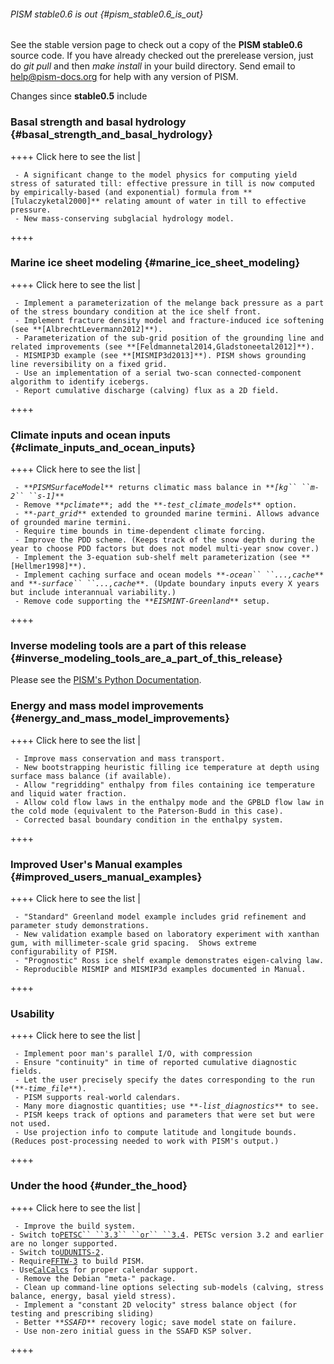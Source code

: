 ###### PISM stable0.6 is out {#pism_stable0.6_is_out}

See the stable version page to check out a copy of the **PISM
stable0.6** source code. If you have already checked out the
prerelease version, just do *git pull* and then *make install* in your
build directory. Send email to
[help\@pism-docs.org](help@pism-docs.org) for help with any
version of PISM.

Changes since **stable0.5** include

### Basal strength and basal hydrology {#basal_strength_and_basal_hydrology}

++++ Click here to see the list \|

` - A significant change to the model physics for computing yield stress of saturated till: effective pressure in till is now computed by empirically-based (and exponential) formula from **[Tulaczyketal2000]** relating amount of water in till to effective pressure.`\
` - New mass-conserving subglacial hydrology model.`

++++

### Marine ice sheet modeling {#marine_ice_sheet_modeling}

++++ Click here to see the list \|

` - Implement a parameterization of the melange back pressure as a part of the stress boundary condition at the ice shelf front.`\
` - Implement fracture density model and fracture-induced ice softening (see **[AlbrechtLevermann2012]**).`\
` - Parameterization of the sub-grid position of the grounding line and related improvements (see **[Feldmannetal2014,Gladstoneetal2012]**).`\
` - MISMIP3D example (see **[MISMIP3d2013]**). PISM shows grounding line reversibility on a fixed grid.`\
` - Use an implementation of a serial two-scan connected-component algorithm to identify icebergs.`\
` - Report cumulative discharge (calving) flux as a 2D field.`

++++

### Climate inputs and ocean inputs {#climate_inputs_and_ocean_inputs}

++++ Click here to see the list \|

` - **`*`PISMSurfaceModel`*`** returns climatic mass balance in **`*`[kg`` ``m-2`` ``s-1]`*`**`\
` - Remove **`*`pclimate`*`**; add the **`*`-test_climate_models`*`** option.`\
` - **`*`-part_grid`*`** extended to grounded marine termini. Allows advance of grounded marine termini.`\
` - Require time bounds in time-dependent climate forcing.`\
` - Improve the PDD scheme. (Keeps track of the snow depth during the year to choose PDD factors but does not model multi-year snow cover.)`\
` - Implement the 3-equation sub-shelf melt parameterization (see **[Hellmer1998]**).`\
` - Implement caching surface and ocean models **`*`-ocean`` ``...,cache`*`** and **`*`-surface`` ``...,cache`*`**. (Update boundary inputs every X years but include interannual variability.)`\
` - Remove code supporting the **`*`EISMINT-Greenland`*`** setup.`

++++

### Inverse modeling tools are a part of this release {#inverse_modeling_tools_are_a_part_of_this_release}

Please see the [PISM\'s Python
Documentation](http://www.pism-docs.org/doxy/inverse/html/index.html).

### Energy and mass model improvements {#energy_and_mass_model_improvements}

++++ Click here to see the list \|

` - Improve mass conservation and mass transport.`\
` - New bootstrapping heuristic filling ice temperature at depth using surface mass balance (if available).`\
` - Allow "regridding" enthalpy from files containing ice temperature and liquid water fraction.`\
` - Allow cold flow laws in the enthalpy mode and the GPBLD flow law in the cold mode (equivalent to the Paterson-Budd in this case).`\
` - Corrected basal boundary condition in the enthalpy system.`

++++

### Improved User\'s Manual examples {#improved_users_manual_examples}

++++ Click here to see the list \|

` - "Standard" Greenland model example includes grid refinement and parameter study demonstrations.`\
` - New validation example based on laboratory experiment with xanthan gum, with millimeter-scale grid spacing.  Shows extreme configurability of PISM.`\
` - "Prognostic" Ross ice shelf example demonstrates eigen-calving law.`\
` - Reproducible MISMIP and MISMIP3d examples documented in Manual.`

++++

### Usability

++++ Click here to see the list \|

` - Implement poor man's parallel I/O, with compression`\
` - Ensure "continuity" in time of reported cumulative diagnostic fields.`\
` - Let the user precisely specify the dates corresponding to the run (**`*`-time_file`*`**).`\
` - PISM supports real-world calendars.`\
` - Many more diagnostic quantities; use **`*`-list_diagnostics`*`** to see.`\
` - PISM keeps track of options and parameters that were set but were not used.`\
` - Use projection info to compute latitude and longitude bounds. (Reduces post-processing needed to work with PISM's output.)`

++++

### Under the hood {#under_the_hood}

++++ Click here to see the list \|

` - Improve the build system.`\
` - Switch to `[`PETSC`` ``3.3`` ``or`` ``3.4`](http://www.mcs.anl.gov/petsc/)`. PETSc version 3.2 and earlier are no longer supported.`\
` - Switch to `[`UDUNITS-2`](http://www.unidata.ucar.edu/software/udunits/)`.`\
` - Require `[`FFTW-3`](http://www.fftw.org)` to build PISM.`\
` - Use `[`CalCalcs`](http://meteora.ucsd.edu/~pierce/calcalcs/)` for proper calendar support.`\
` - Remove the Debian "meta-" package.`\
` - Clean up command-line options selecting sub-models (calving, stress balance, energy, basal yield stress).`\
` - Implement a "constant 2D velocity" stress balance object (for testing and prescribing sliding)`\
` - Better **`*`SSAFD`*`** recovery logic; save model state on failure.`\
` - Use non-zero initial guess in the SSAFD KSP solver.`

++++
